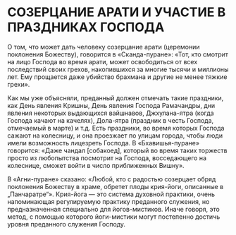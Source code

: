 # СОЗЕРЦАНИЕ АРАТИ И УЧАСТИЕ В ПРАЗДНИКАХ ГОСПОДА

О том, что может дать человеку созерцание арати (церемонии поклонения Божеству), говорится в «Сканда-пуране»: «Тот, кто смотрит на лицо Господа во время арати, может освободиться от всех последствий своих грехов, накопившихся за многие тысячи и миллионы лет. Ему прощается даже убийство брахмана и другие не менее тяжкие грехи».

Как мы уже объясняли, преданный должен отмечать такие праздники, как День явления Кришны, День явления Господа Рамачандры, дни явления некоторых выдающихся вайшнавов, Джхулана-ятра (когда Господа качают на качелях), Дола-ятра (праздник в честь Господа, отмечаемый в марте) и т.д. Есть праздники, во время которых Господа сажают на колесницу, и она проезжает по улицам города, чтобы люди имели возможность лицезреть Господа. В «Бхавишья-пуране» говорится: «Даже чандал [собакоед], который во время таких торжеств просто из любопытства посмотрит на Господа, восседающего на колеснице, сможет войти в число приближенных Вишну».

В «Агни-пуране» сказано: «Любой, кто с радостью созерцает обряд поклонения Божеству в храме, обретет плоды крия-йоги, описанные в „Панчаратре“». Крия-йога — это система духовной практики, очень напоминающая регулируемую практику преданного служения, но предназначенная специально для йогов-мистиков. Иначе говоря, это метод, с помощью которого йоги-мистики могут постепенно достичь уровня преданного служения Господу.

